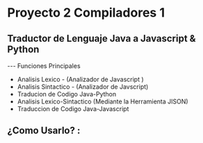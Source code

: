 # Proyecto 2 Compiladores 1 
## Traductor de Lenguaje Java a Javascript & Python
--- Funciones Principales
   - Analisis Lexico - (Analizador de Javascript )
   - Analisis Sintactico - (Analizador de Javscript)
   - Traducion de Codigo Java-Python
   - Analisis Lexico-Sintactico (Mediante la Herramienta JISON)
   - Traduccion de Codigo Java-Javascript

## ¿Como Usarlo? :